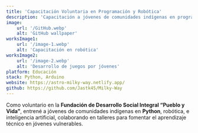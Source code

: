 ```yaml
---
title: 'Capacitación Voluntaria en Programación y Robótica'
description: 'Capacitación a jóvenes de comunidades indígenas en programación, robótica, e inteligencia artificial.'
image:
    url: '/GitHub.webp'
    alt: 'GitHub wallpaper'
worksImage1:
    url: '/image-1.webp'
    alt: 'Capacitación en robótica'
worksImage2:
    url: '/image-2.webp'
    alt: 'Desarrollo de juegos por jóvenes'
platform: Educación
stack: Python, Arduino
website: https://astro-milky-way.netlify.app/
github: https://github.com/Jastk45/Milky-Way
---
```


Como voluntario en la **Fundación de Desarrollo Social Integral “Pueblo y Vida”**, entrené a jóvenes de comunidades indígenas en **Python**, robótica, e inteligencia artificial, colaborando en talleres para fomentar el aprendizaje técnico en jóvenes vulnerables.

